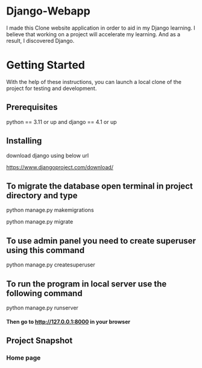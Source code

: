 # Django-Webapp
I made this Clone website application in order to aid in my Django learning. I believe that working on a project will accelerate my learning. And as a result, I discovered Django.

# Getting Started
With the help of these instructions, you can launch a local clone of the project for testing and development.

## Prerequisites
python == 3.11 or up and django == 4.1 or up

## Installing
download django using below url

https://www.djangoproject.com/download/

## To migrate the database open terminal in project directory and type
python manage.py makemigrations

python manage.py migrate

## To use admin panel you need to create superuser using this command
python manage.py createsuperuser

## To run the program in local server use the following command 
python manage.py runserver

#### Then go to http://127.0.0.1:8000 in your browser

## Project Snapshot
### Home page

